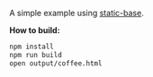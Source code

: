 A simple example using [static-base](https://github.com/icidasset/static-base).

__How to build:__

```bash
npm install
npm run build
open output/coffee.html
```
